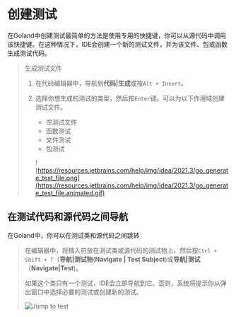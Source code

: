 # 创建测试

在Goland中创建测试最简单的方法是使用专用的快捷键，你可以从源代码中调用该快捷键。在这种情况下，IDE会创建一个新的测试文件，并为该文件、包或函数生成测试代码。

> 生成测试文件
>
> 1. 在代码编辑器中，导航到**代码|生成**或按`Alt + Insert`。
>
> 2. 选择你想生成的测试的类型，然后按`Enter`键。可以为以下作用域创建测试文件。
>
>    - 空测试文件
>    - 函数测试
>    - 文件测试
>    - 包测试
>
>    ![https://resources.jetbrains.com/help/img/idea/2021.3/go_generate_test_file.png](https://resources.jetbrains.com/help/img/idea/2021.3/go_generate_test_file.animated.gif)

## 在测试代码和源代码之间导航

在Goland中，你可以在测试类和源代码之间跳转

> 在编辑器中，将插入符放在测试类或源代码的测试物上，然后按`Ctrl + Shift + T`（**导航|测试物**(**Navigate | Test Subject**)或**导航|测试**（**Navigate|Test**)。
>
> 如果这个类只有一个测试，IDE会立即导航到它。否则，系统将提示你从弹出窗口中选择必要的测试或创建新的测试。
>
> ![Jump to test](https://resources.jetbrains.com/help/img/idea/2021.3/go_jump_to_test.png)



